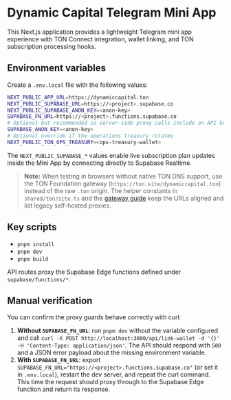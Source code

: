 # Dynamic Capital Telegram Mini App

This Next.js application provides a lightweight Telegram mini app experience
with TON Connect integration, wallet linking, and TON subscription processing
hooks.

## Environment variables

Create a `.env.local` file with the following values:

```bash
NEXT_PUBLIC_APP_URL=https://dynamiccapital.ton
NEXT_PUBLIC_SUPABASE_URL=https://<project>.supabase.co
NEXT_PUBLIC_SUPABASE_ANON_KEY=<anon-key>
SUPABASE_FN_URL=https://<project>.functions.supabase.co
# Optional but recommended so server-side proxy calls include an API key
SUPABASE_ANON_KEY=<anon-key>
# Optional override if the operations treasury rotates
NEXT_PUBLIC_TON_OPS_TREASURY=<ops-treasury-wallet>
```

The `NEXT_PUBLIC_SUPABASE_*` values enable live subscription plan updates inside
the Mini App by connecting directly to Supabase Realtime.

> **Note:** When testing in browsers without native TON DNS support, use the
> TON Foundation gateway (`https://ton.site/dynamiccapital.ton`) instead of the
> raw `.ton` origin. The helper constants in `shared/ton/site.ts` and the
> [gateway guide](../../../docs/ton-site-gateway-access.md) keep the URLs aligned
> and list legacy self-hosted proxies.

## Key scripts

- `pnpm install`
- `pnpm dev`
- `pnpm build`

API routes proxy the Supabase Edge functions defined under
`supabase/functions/*`.

## Manual verification

You can confirm the proxy guards behave correctly with curl:

1. **Without `SUPABASE_FN_URL`**: run `pnpm dev` without the variable configured
   and call
   `curl -X POST http://localhost:3000/api/link-wallet -d '{}' -H 'Content-Type: application/json'`.
   The API should respond with `500` and a JSON error payload about the missing
   environment variable.
2. **With `SUPABASE_FN_URL`**: export
   `SUPABASE_FN_URL="https://<project>.functions.supabase.co"` (or set it in
   `.env.local`), restart the dev server, and repeat the curl command. This time
   the request should proxy through to the Supabase Edge function and return its
   response.
